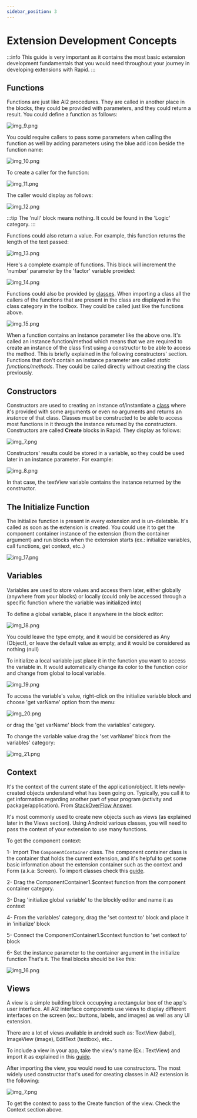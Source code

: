 ```yaml
---
sidebar_position: 3
---
```


# Extension Development Concepts

:::info
This guide is very important as it contains the most basic extension development fundamentals that you would need throughout your journey in developing extensions with Rapid.
:::

## Functions
Functions are just like AI2 procedures. They are called in another place in the blocks, they could be provided with parameters, and they could return a result.
You could define a function as follows:

![img_9.png](img_9.png)

You could require callers to pass some parameters when calling the function as well by adding parameters using the blue add icon beside the function name:

![img_10.png](img_10.png)

To create a caller for the function:

![img_11.png](img_11.png)

The caller would display as follows:

![img_12.png](img_12.png)

:::tip
The 'null' block means nothing. It could be found in the 'Logic' category.
:::

Functions could also return a value. For example, this function returns the length of the text passed:

![img_13.png](img_13.png)

Here's a complete example of functions. This block will increment the 'number' parameter by the 'factor' variable provided:

![img_14.png](img_14.png)

Functions could also be provided by [classes](classes). When importing a class all the callers of the functions that are present in the class are displayed in the class category in the toolbox. They could be called just like the functions above.

![img_15.png](img_15.png)

When a function contains an instance parameter like the above one. It's called an instance function/method which means that we are required to create an instance of the class first using a constructor to be able to access the method. This is briefly explained in the following constructors' section.
Functions that don't contain an instance parameter are called *static functions/methods*. They could be called directly without creating the class previously.


## Constructors
Constructors are used to creating an instance of/instantiate a [class](classes) where it's provided with some arguments or even no arguments and returns an *instance* of that class. Classes must be constructed to be able to access most functions in it through the instance returned by the constructors.
Constructors are called **Create** blocks in Rapid. They display as follows:

![img_7.png](img_7.png)

Constructors' results could be stored in a variable, so they could be used later in an instance parameter. For example:

![img_8.png](img_8.png)

In that case, the textView variable contains the instance returned by the constructor.

## The Initialize Function

The initialize function is present in every extension and is un-deletable. It's called as soon as the extension is created. You could use it to get the component container instance of the extension (from the container argument) and run blocks when the extension starts (ex.: initialize variables, call functions, get context, etc..)

![img_17.png](img_17.png)

## Variables
Variables are used to store values and access them later, either globally (anywhere from your blocks) or locally (could only be accessed through a specific function where the variable was initialized into)

To define a global variable, place it anywhere in the block editor:

![img_18.png](img_18.png)

You could leave the type empty, and it would be considered as Any (Object), or leave the default value as empty, and it would be considered as nothing (null)

To initialize a local variable just place it in the function you want to access the variable in. It would automatically change its color to the function color and change from global to local variable.

![img_19.png](img_19.png)

To access the variable's value, right-click on the initialize variable block and choose 'get varName' option from the menu:

![img_20.png](img_20.png)

or drag the 'get varName' block from the variables' category.

To change the variable value drag the 'set varName' block from the variables' category:

![img_21.png](img_21.png)

## Context
It's the context of the current state of the application/object. It lets newly-created objects understand what has been going on. Typically, you call it to get information regarding another part of your program (activity and package/application). From [StackOverFlow Answer](https://stackoverflow.com/a/3572553).

It's most commonly used to create new objects such as views (as explained later in the Views section). Using Android various classes, you will need to pass the context of your extension to use many functions.

To get the component context:

1- Import The `ComponentContainer` class. The component container class is the container that holds the current extension, and it's helpful to get some basic information about the extension container such as the context and Form (a.k.a: Screen). To import classes check this [guide](classes).

2- Drag the ComponentContainer1.$context function from the component container category.

3- Drag 'initialize global variable' to the blockly editor and name it as context

4- From the variables' category, drag the 'set context to' block and place it in 'initialize' block

5- Connect the ComponentContainer1.$context function to 'set context to' block

6- Set the instance parameter to the container argument in the initialize function
That's it. The final blocks should be like this:

![img_16.png](img_16.png)



## Views
A view is a simple building block occupying a rectangular box of the app's user interface. All AI2 interface components use views to display different interfaces on the screen (ex.: buttons, labels, and images) as well as any UI extension.

There are a lot of views available in android such as: TextView (label), ImageView (image), EditText (textbox), etc..

To include a view in your app, take the view's name (Ex.: TextView) and import it as explained in this [guide](classes).

After importing the view, you would need to use constructors. The most widely used constructor that's used for creating classes in AI2 extension is the following:

![img_7.png](img_7.png)

To get the context to pass to the Create function of the view. Check the Context section above.
